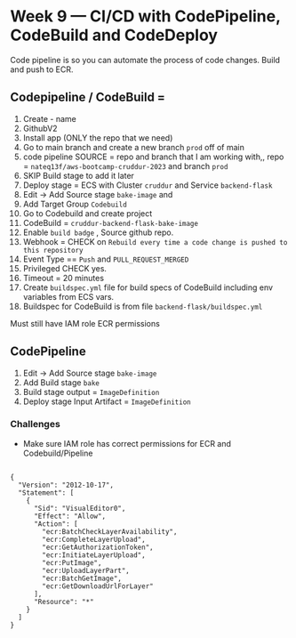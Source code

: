 # Week 9 — CI/CD with CodePipeline, CodeBuild and CodeDeploy

Code pipeline is so you can automate the process of code changes. Build and push to ECR.

## Codepipeline /  CodeBuild = 
1. Create - name
2. GithubV2
3. Install app (ONLY the repo that we need)
4. Go to main branch and create a new branch `prod` off of main
5. code pipeline SOURCE = repo and branch that I am working with,, repo = `nateq13f/aws-bootcamp-cruddur-2023` and branch `prod` 
6. SKIP Build stage to add it later
7. Deploy stage = ECS with Cluster `cruddur` and Service `backend-flask`
8. Edit -> Add Source stage `bake-image` and
9. Add Target Group `Codebuild`
10. Go to Codebuild and create project
11. CodeBuild = `cruddur-backend-flask-bake-image`
12. Enable `build badge` , Source github repo.
13. Webhook = CHECK on `Rebuild every time a code change is pushed to this repository`
14. Event Type == `Push` and `PULL_REQUEST_MERGED` 
15. Privileged CHECK yes.
16. Timeout = 20 minutes
17.  Create `buildspec.yml` file for build specs of CodeBuild including env variables from ECS vars.
18. Buildspec for CodeBuild is from file `backend-flask/buildspec.yml`


Must still have IAM role ECR permissions



## CodePipeline

1. Edit -> Add Source stage `bake-image`
2. Add Build stage `bake`
3. Build stage output = `ImageDefinition`
4. Deploy stage Input Artifact = `ImageDefinition`

### Challenges

- Make sure IAM role has correct permissions for ECR and Codebuild/Pipeline

```

{
  "Version": "2012-10-17",
  "Statement": [
    {
      "Sid": "VisualEditor0",
      "Effect": "Allow",
      "Action": [
        "ecr:BatchCheckLayerAvailability",
        "ecr:CompleteLayerUpload",
        "ecr:GetAuthorizationToken",
        "ecr:InitiateLayerUpload",
        "ecr:PutImage",
        "ecr:UploadLayerPart",
        "ecr:BatchGetImage",
        "ecr:GetDownloadUrlForLayer"
      ],
      "Resource": "*"
    }
  ]
}
```